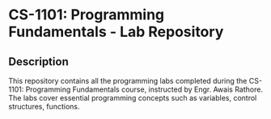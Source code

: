# CS-1101: Programming Fundamentals - Lab Repository

## Description
This repository contains all the programming labs completed during the CS-1101: Programming Fundamentals course, instructed by Engr. Awais Rathore. 
The labs cover essential programming concepts such as variables, control structures, functions.
  
